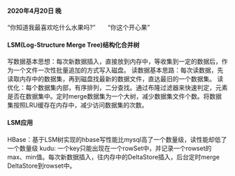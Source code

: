 #### 2020年4月20日 晚
“你知道我最喜欢吃什么水果吗?”　　“你这个开心果”


#### LSM(Log-Structure Merge Tree)结构化合并树
写数据基本思想：每次新数据插入，直接放到内存中，等收集到一定的数据后，作为一个文件一次性批量追加的方式写入磁盘。
读数据基本思路：每次读数据，先读取内存中的数据集，再到磁盘找最新的数据文件，直达最旧的一个数据集。
读优化：每个数据集内部，有序排列，二分查找。通过布隆过滤器来快速判定，元素是否在数据集中。定时merge数据集为一个大树，减少数据集文件个数。将数据集按照LRU缓存在内存中，减少访问数据集的次数。

#### LSM应用
HBase：基于LSM树实现的hbase写性能比mysql高了一个数量级，读性能却低了一个数量级
kudu: 一个key只能出现在一个rowSet中，并记录一个rowset的max、min值。每次新数据插入，往内存中的DeltaStore插入，后台定时merge DeltaStore到rowset中。


